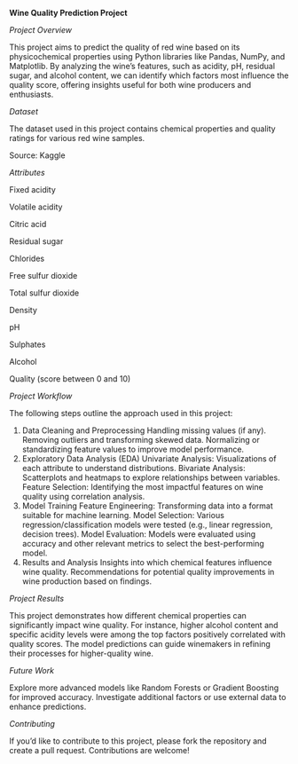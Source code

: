 **Wine Quality Prediction Project**


*Project Overview*

This project aims to predict the quality of red wine based on its physicochemical properties using Python libraries like Pandas, NumPy, and Matplotlib. By analyzing the wine’s features, such as acidity, pH, residual sugar, and alcohol content, we can identify which factors most influence the quality score, offering insights useful for both wine producers and enthusiasts.

*Dataset*

The dataset used in this project contains chemical properties and quality ratings for various red wine samples.

Source: Kaggle

*Attributes*

Fixed acidity

Volatile acidity

Citric acid

Residual sugar

Chlorides

Free sulfur dioxide

Total sulfur dioxide

Density

pH

Sulphates

Alcohol

Quality (score between 0 and 10)


*Project Workflow*

The following steps outline the approach used in this project:

1. Data Cleaning and Preprocessing
Handling missing values (if any).
Removing outliers and transforming skewed data.
Normalizing or standardizing feature values to improve model performance.
2. Exploratory Data Analysis (EDA)
Univariate Analysis: Visualizations of each attribute to understand distributions.
Bivariate Analysis: Scatterplots and heatmaps to explore relationships between variables.
Feature Selection: Identifying the most impactful features on wine quality using correlation analysis.
3. Model Training
Feature Engineering: Transforming data into a format suitable for machine learning.
Model Selection: Various regression/classification models were tested (e.g., linear regression, decision trees).
Model Evaluation: Models were evaluated using accuracy and other relevant metrics to select the best-performing model.
4. Results and Analysis
Insights into which chemical features influence wine quality.
Recommendations for potential quality improvements in wine production based on findings.


*Project Results*


This project demonstrates how different chemical properties can significantly impact wine quality. For instance, higher alcohol content and specific acidity levels were among the top factors positively correlated with quality scores. The model predictions can guide winemakers in refining their processes for higher-quality wine.


*Future Work*


Explore more advanced models like Random Forests or Gradient Boosting for improved accuracy.
Investigate additional factors or use external data to enhance predictions.


*Contributing*


If you’d like to contribute to this project, please fork the repository and create a pull request. Contributions are welcome!
